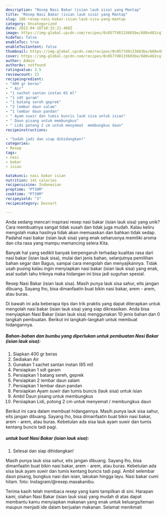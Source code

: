 ```yaml
---
description: "Resep Nasi Bakar (isian lauk sisa) yang Mantap"
title: "Resep Nasi Bakar (isian lauk sisa) yang Mantap"
slug: 186-resep-nasi-bakar-isian-lauk-sisa-yang-mantap
category: Uncategorized
date: 2022-04-16T10:32:21.460Z
image: https://img-global.cpcdn.com/recipes/0c0577d0133603be/680x482cq70/nasi-bakar-isian-lauk-sisa-foto-resep-utama.jpg
hideToc: false
enableToc: true
enableTocContent: false
thumbnail: https://img-global.cpcdn.com/recipes/0c0577d0133603be/680x482cq70/nasi-bakar-isian-lauk-sisa-foto-resep-utama.jpg
cover: https://img-global.cpcdn.com/recipes/0c0577d0133603be/680x482cq70/nasi-bakar-isian-lauk-sisa-foto-resep-utama.jpg
author: Admin
authorAv: notfound
ratingvalue: 3.5
reviewcount: 23
recipeingredient:
- "400 gr beras"
- " Air"
- "1 sachet santan instan 65 ml"
- "1 sdt garam"
- "1 batang sereh geprek"
- "2 lembar daun salam"
- "1 lembar daun pandan"
- " Ayam suwir dan tumis buncis lauk sisa untuk isian"
- " Daun pisang untuk membungkus"
- " Lidi potong 2 cm untuk menyemat  membungkus daun"
recipeinstructions:

- "Sudah jadi dan siap dihidangkan!"
categories:
- Resep
tags:
- nasi
- bakar
- isian

katakunci: nasi bakar isian 
nutrition: 141 calories
recipecuisine: Indonesian
preptime: "PT30M"
cooktime: "PT30M"
recipeyield: "3"
recipecategory: Dessert

---
```





Anda sedang mencari inspirasi resep nasi bakar (isian lauk sisa) yang unik? Cara membuatnya sangat tidak susah dan tidak juga mudah. Kalau keliru mengolah maka hasilnya tidak akan memuaskan dan bahkan tidak sedap. Padahal nasi bakar (isian lauk sisa) yang enak seharusnya memiliki aroma dan cita rasa yang mampu memancing selera Kita.





Banyak hal yang sedikit banyak berpengaruh terhadap kualitas rasa dari nasi bakar (isian lauk sisa), mulai dari jenis bahan, selanjutnya pemilihan bahan segar dan Bagus, sampai cara mengolah dan menyajikannya. Tidak usah pusing kalau ingin menyiapkan nasi bakar (isian lauk sisa) yang enak,      asal sudah tahu triknya maka hidangan ini bisa jadi suguhan spesial.














Resep Nasi Bakar (isian lauk sisa). Masih punya lauk sisa sahur, eits jangan dibuang. Sayang lho, bisa dimanfaatin buat bikin nasi bakar, arem - arem, atau buras.






Di bawah ini ada beberapa tips dan trik praktis yang dapat diterapkan untuk mengolah nasi bakar (isian lauk sisa) yang siap dikreasikan. Anda bisa menyiapkan Nasi Bakar (isian lauk sisa) menggunakan 10 jenis bahan dan 0 langkah pembuatan. Berikut ini langkah-langkah untuk membuat hidangannya.

<!--inarticleads1-->

##### Bahan-bahan dan bumbu yang diperlukan untuk pembuatan Nasi Bakar (isian lauk sisa):

1. Siapkan 400 gr beras
1. Sediakan  Air
1. Gunakan 1 sachet santan instan (65 ml)
1. Persiapkan 1 sdt garam
1. Persiapkan 1 batang sereh, geprek
1. Persiapkan 2 lembar daun salam
1. Persiapkan 1 lembar daun pandan
1. Persiapkan  Ayam suwir dan tumis buncis (lauk sisa) untuk isian
1. Ambil  Daun pisang untuk membungkus
1. Persiapkan  Lidi, potong 2 cm untuk menyemat / membungkus daun


Berikut ini cara dalam membuat hidangannya. Masih punya lauk sisa sahur, eits jangan dibuang. Sayang lho, bisa dimanfaatin buat bikin nasi bakar, arem - arem, atau buras. Kebetulan ada sisa lauk ayam suwir dan tumis kentang buncis tadi pagi. 

<!--inarticleads2-->

#####  untuk buat Nasi Bakar (isian lauk sisa):


1. Selesai dan siap dihidangkan!

Masih punya lauk sisa sahur, eits jangan dibuang. Sayang lho, bisa dimanfaatin buat bikin nasi bakar, arem - arem, atau buras. Kebetulan ada sisa lauk ayam suwir dan tumis kentang buncis tadi pagi. Ambil selembar daun pisang, bungkus nasi dan isian, lakukan hingga layu. Nasi bakar cumi hitam. foto: Instagram/@resep.masakanibu. 

Terima kasih telah membaca resep yang kami tampilkan di sini. Harapan kami, olahan Nasi Bakar (isian lauk sisa) yang mudah di atas dapat membantu kamu menyiapkan makanan yang enak untuk keluarga/teman maupun menjadi ide dalam berjualan makanan. Selamat menikmati
